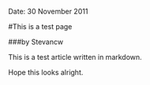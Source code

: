 Date: 30 November 2011

#This is a test page

###by Stevancw

This is a test article written in markdown.

Hope this looks alright.
